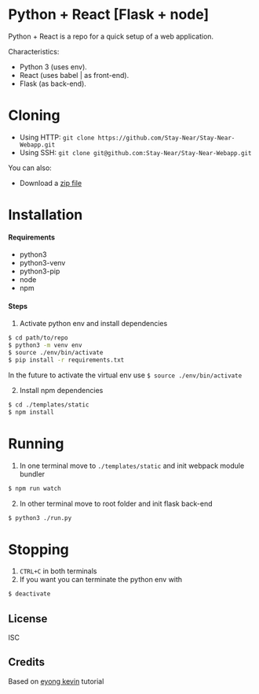 # Python + React [Flask + node]

Python + React is a repo for a quick setup of a web application.

Characteristics:
  - Python 3 (uses env).
  - React (uses babel | as front-end).
  - Flask (as back-end).

# Cloning
  - Using HTTP: `git clone https://github.com/Stay-Near/Stay-Near-Webapp.git`
  - Using SSH: `git clone git@github.com:Stay-Near/Stay-Near-Webapp.git`

You can also:
  - Download a [zip file][link-zip]


# Installation
#### Requirements
- python3
- python3-venv
- python3-pip
- node
- npm


#### Steps
1. Activate python env and install dependencies
```sh
$ cd path/to/repo
$ python3 -m venv env
$ source ./env/bin/activate
$ pip install -r requirements.txt
```
In the future to activate the virtual env use `$ source ./env/bin/activate`

2. Install npm dependencies
```sh
$ cd ./templates/static
$ npm install
```

# Running
1. In one terminal move to `./templates/static` and init webpack module bundler
```sh
$ npm run watch
```
2. In other terminal move to root folder and init flask back-end
```sh
$ python3 ./run.py
```

# Stopping
1. `CTRL+C` in both terminals
2. If you want you can terminate the python env with 
```sh 
$ deactivate
```

License
----
ISC

Credits
-------
Based on [eyong kevin][author] tutorial

[link-zip]: <https://github.com/Stay-Near/Stay-Near-Webapp/archive/master.zip>
[author]: <https://itnext.io/a-template-for-creating-a-full-stack-web-application-with-flask-npm-webpack-and-reactjs-be2294b111bd>

